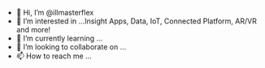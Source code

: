 - 👋 Hi, I’m @illmasterflex
- 👀 I’m interested in ...Insight Apps, Data, IoT, Connected Platform, AR/VR and more!
- 🌱 I’m currently learning ...
- 💞️ I’m looking to collaborate on ...
- 📫 How to reach me ...

<!---
illmasterflex/illmasterflex is a ✨ special ✨ repository because its `README.md` (this file) appears on your GitHub profile.
You can click the Preview link to take a look at your changes.
--->
